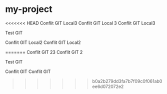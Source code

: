 # my-project

<<<<<<< HEAD
Conflit GIT Local3 
Conflit GIT Local 3
Conflit GIT Local3 

Test GIT 

Conflit GIT Local2 
Conflit GIT Local2 

=======
Conflit GIT 23
Conflit GIT 2

Test GIT 

Conflit GIT
Conflit GIT
>>>>>>> b0a2b279dd3fa7b7f09c0f061ab0ee6d072072e2
